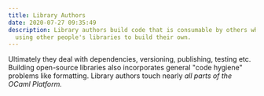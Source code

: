 ```yaml
---
title: Library Authors
date: 2020-07-27 09:35:49
description: Library authors build code that is consumable by others whilst also
  using other people's libraries to build their own.
---
```

Ultimately they deal with dependencies, versioning, publishing, testing etc. Building open-source libraries also incorporates general "code hygiene" problems like formatting. Library authors touch nearly *all parts of the OCaml Platform.*